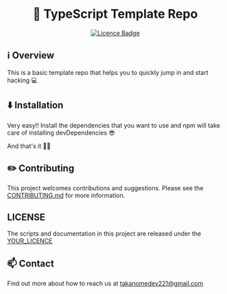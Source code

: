 <h1 align="center">📄 TypeScript Template Repo</h1>

<p align="center"><a href="https://github.com/TAKANOME-DEV/repo-template"><img alt="Licence Badge" src="https://img.shields.io/github/license/TAKANOME-DEV/repo-template?color=%2330C151"></a></p>

## ℹ️ Overview

This is a basic template repo that helps you to quickly jump in and start hacking 💻

## ⬇️ Installation

Very easy!! Install the dependencies that you want to use and npm will take care of installing devDependencies 😎

And that's it 🎉🎉

## ✏️ Contributing

This project welcomes contributions and suggestions.
Please see the [CONTRIBUTING.md](CONTRIBUTING.md) for more information.

## LICENSE

The scripts and documentation in this project are released under the [YOUR_LICENCE](#️-licence)

## 📫 Contact

Find out more about how to reach us at [takanomedev221@gmail.com](mailto:takanomedev221@gmail.com)
